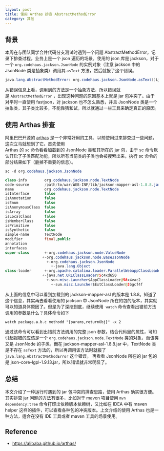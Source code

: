 ```yaml
---
layout: post
title: 使用 Arthas 排查 AbstractMethodError
category: 其他
---
```



## 背景
本周在与团队同学合并代码分支测试时遇到一个问题 AbstractMethodError，记录下排查过程。业务上是一个 json 遍历的场景，使用的 json 库是 jackson，对于一个 `org.codehaus.jackson.JsonNode` 的实例对象（注意 jackson 中的 JsonNode 类是抽象类）调用其 `asText` 方法，然后就报了这个错误。
```java
java.lang.AbstractMethodError: org.codehaus.jackson.JsonNode.asText()Ljava/lang/String;
```
从错误信息上看，调用到的方法是一个抽象方法，所以错误就是 `AbstractMethodError` ，出现这种问题的原因基本上就是 jar 包冲突了。由于对平时一直使用 fastjson，对 jackson 也不怎么熟悉，并且 JsonNode 类是一个抽象类，其子类比较多，不能靠猜和试，所以就通过一些工具来确定真正的原因。
<a name="awB1y"></a>
## 使用 Arthas 排查
阿里巴巴开源的 [arthas](https://alibaba.github.io/arthas/) 是一个非常好用的工具，以前使用过来排查过一些问题，这次立马就想到了它。首先使用<br />Arthas 的 `sc` 命令看看加载到的 JsonNode 类和其所在的 jar 包，由于 sc 命令默认开启了子类匹配功能，所以所有当前类的子类也会被搜索出来，执行 sc 命令的部分结果如下（删掉不重要的信息）。
```java
sc -d org.codehaus.jackson.JsonNode

class-info        org.codehaus.jackson.node.TextNode
code-source       /path/to/war/WEB-INF/lib/jackson-mapper-asl-1.8.8.jar
name              org.codehaus.jackson.node.TextNode
isInterface       false
isAnnotation      false
isEnum            false
isAnonymousClass  false
isArray           false
isLocalClass      false
isMemberClass     false
isPrimitive       false
isSynthetic       false
simple-name       TextNode
modifier          final,public
annotation
interfaces
super-class       +-org.codehaus.jackson.node.ValueNode
                 +-org.codehaus.jackson.node.BaseJsonNode
                   +-org.codehaus.jackson.JsonNode
                     +-java.lang.Object
class-loader      +-org.apache.catalina.loader.ParallelWebappClassLoader
                 +-java.net.URLClassLoader@5c4xd650
                   +-sun.misc.Launcher$AppClassLoader@58x4vac2
                     +-sun.misc.Launcher$ExtClassLoader@3bgcf4f
```
从上面的信息中可以看到加载到的 jackson-mapper-asl 的版本是 1.8.8。知道了这个信息，其实再去看看使用的 jackson 中 JsonNode 所在的包的版本，其实就可以知道具体原因了。但是为了深挖到底，继续使用  `watch` 命令查看出错前方法调用的参数是什么？具体命令如下
```shell
watch package.a.b.c methodd "{params,returnObj}" -x 2 
```
通过该命令可以看到出错前方法调用的完整 json 参数，结合代码里的属性，可知引起报错的应该是一个 `org.codehaus.jackson.node.TextNode` 类的对象，而该类又是 JsonNode 的子类。而在 jackson-mapper-asl-1.8.8.jar 中，TextNode 类是不存在 `asText` 方法的，所以再调用该方法时就报了 `java.lang.AbstractMethodError` 这个错误。 再看看 JsonNode 所在的 jar 包的是 json-core-lgpl-1.9.13.jar，所以错误就非常明显了。<br />

<a name="ISdhF"></a>
## 总结
本文介绍了一种运行时遇到的 jar 包冲突的排查思路，使用 Arthas 确实很方便。其实排查 jar 问题的方法有很多，比如对于 maven 项目使用 `mvn dependency:tree` 命令打印出依赖版本依赖树，又比如在 IDEA 中有 maven helper 这样的插件，可以查看各种包的冲突版本。上文介绍的使用 Arthas 也是一种方法，适合在没有 IDE 工具或者 maven 工具的场景使用。

## Reference
* https://alibaba.github.io/arthas/

